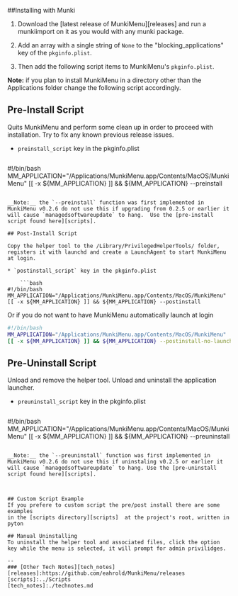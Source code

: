 ##Installing with Munki

1. Download the [latest release of MunkiMenu][releases] and run a munkiimport on it as you would with any munki package.  

1. Add an array with a single string of `None` to the "blocking_applications" key of the `pkginfo.plist`.

1. Then add the following script items to MunkiMenu's `pkginfo.plist`.  

__Note:__ if you plan to install MunkiMenu in a directory other than the Applications folder change the following script accordingly.

## Pre-Install Script

Quits MunkiMenu and perform some clean up in order to proceed with installation. Try to fix any known previous release issues.

* `preinstall_script` key in the pkginfo.plist

	```bash
#!/bin/bash
MM_APPLICATION="/Applications/MunkiMenu.app/Contents/MacOS/MunkiMenu"
[[ -x ${MM_APPLICATION} ]] && ${MM_APPLICATION} --preinstall
```

__Note:__ the `--preinstall` function was first implemented in MunkiMenu v0.2.6 do not use this if upgrading from 0.2.5 or earlier it will cause `managedsoftwareupdate` to hang.  Use the [pre-install script found here][scripts].

## Post-Install Script

Copy the helper tool to the /Library/PrivilegedHelperTools/ folder, registers it with launchd and create a LaunchAgent to start MunkiMenu at login.

* `postinstall_script` key in the pkginfo.plist  

	```bash
#!/bin/bash
MM_APPLICATION="/Applications/MunkiMenu.app/Contents/MacOS/MunkiMenu"
[[ -x ${MM_APPLICATION} ]] && ${MM_APPLICATION} --postinstall
```
Or if you do not want to have MunkiMenu automatically launch at login 
```bash
#!/bin/bash
MM_APPLICATION="/Applications/MunkiMenu.app/Contents/MacOS/MunkiMenu"
[[ -x ${MM_APPLICATION} ]] && ${MM_APPLICATION} --postinstall-no-launch
```

## Pre-Uninstall Script
Unload and remove the helper tool. Unload and uninstall the application launcher.

- `preuninstall_script` key in the pkginfo.plist

	```bash
#!/bin/bash
MM_APPLICATION="/Applications/MunkiMenu.app/Contents/MacOS/MunkiMenu"
[[ -x ${MM_APPLICATION} ]] && ${MM_APPLICATION} --preuninstall
```

__Note:__ the `--preuninstall` function was first implemented in MunkiMenu v0.2.6 do not use this if uninstaling v0.2.5 or earlier it will cause `managedsoftwareupdate` to hang. Use the [pre-uninstall script found here][scripts].



## Custom Script Example
If you prefere to custom script the pre/post install there are some examples 
in the [scripts directory][scripts]  at the project's root, written in pyton
  
## Manual Uninstalling
To uninstall the helper tool and associated files, click the option key while the menu is selected, it will prompt for admin privilidges.

--
### [Other Tech Notes][tech_notes]
[releases]:https://github.com/eahrold/MunkiMenu/releases
[scripts]:../Scripts
[tech_notes]:./technotes.md

